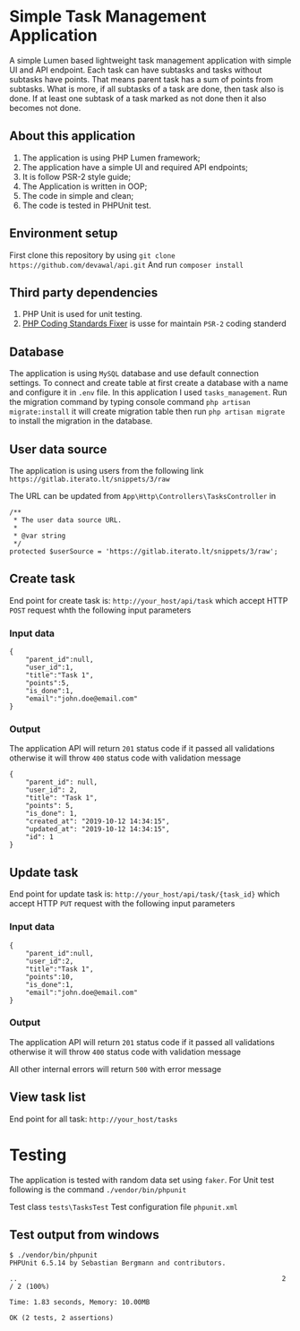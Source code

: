 # Simple Task Management Application

A simple Lumen based lightweight task management application with simple UI and API endpoint. Each task can have subtasks and tasks without subtasks have points. That means parent task has a sum of points from subtasks. What is more, if all subtasks of a task are done, then task also is done. If at least one subtask of a task marked as not done then it also becomes not done.

## About this application

1. The application is using PHP Lumen framework;
2. The application have a simple UI and required API endpoints;
3. It is follow PSR-2 style guide;
4. The Application is written in OOP;
5. The code in simple and clean;
6. The code is tested in PHPUnit test.

## Environment setup

First clone this repository by using `git clone https://github.com/devawal/api.git`
And run `composer install`

## Third party dependencies

1. PHP Unit is used for unit testing.
2. [PHP Coding Standards Fixer](https://github.com/FriendsOfPHP/PHP-CS-Fixer) is usse for maintain `PSR-2` coding standerd

## Database

The application is using `MySQL` database and use default connection settings. To connect and create table at first create a database with a name and configure it in `.env` file. In this application I used `tasks_management`.
Run the migration command by typing console command `php artisan migrate:install` it will create migration table then run `php artisan migrate` to install the migration in the database.

## User data source

The application is using users from the following link
`https://gitlab.iterato.lt/snippets/3/raw`

The URL can be updated from `App\Http\Controllers\TasksController` in 

```
/**
 * The user data source URL.
 *
 * @var string
 */
protected $userSource = 'https://gitlab.iterato.lt/snippets/3/raw';

```

## Create task

End point for create task is: `http://your_host/api/task` which accept HTTP `POST` request whth the following input parameters

### Input data
```
{
	"parent_id":null,
	"user_id":1,
	"title":"Task 1",
	"points":5,
	"is_done":1,
	"email":"john.doe@email.com"
}
``` 

### Output

The application API will return `201` status code if it passed all validations otherwise it will throw `400` status code with validation message

```
{
    "parent_id": null,
    "user_id": 2,
    "title": "Task 1",
    "points": 5,
    "is_done": 1,
    "created_at": "2019-10-12 14:34:15",
    "updated_at": "2019-10-12 14:34:15",
    "id": 1
}
```

## Update task

End point for update task is: `http://your_host/api/task/{task_id}` which accept HTTP `PUT` request with the following input parameters

### Input data
```
{
	"parent_id":null,
	"user_id":2,
	"title":"Task 1",
	"points":10,
	"is_done":1,
	"email":"john.doe@email.com"
}
```

### Output

The application API will return `201` status code if it passed all validations otherwise it will throw `400` status code with validation message

All other internal errors will return `500` with error message

## View task list

End point for all task: `http://your_host/tasks`

# Testing

The application is tested with random data set using `faker`. For Unit test following is the command `./vendor/bin/phpunit`

Test class `tests\TasksTest`
Test configuration file `phpunit.xml`

## Test output from windows
```
$ ./vendor/bin/phpunit
PHPUnit 6.5.14 by Sebastian Bergmann and contributors.

..                                                                  2 / 2 (100%)

Time: 1.83 seconds, Memory: 10.00MB

OK (2 tests, 2 assertions)
```
